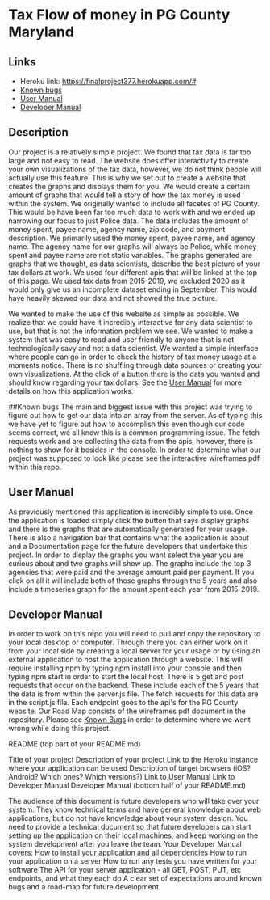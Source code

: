 
# Tax Flow of money in PG County Maryland
## Links
  - Heroku link: https://finalproject377.herokuapp.com/#
  - [Known bugs](#known-bugs)
  - [User Manual](#user-manual)
  - [Developer Manual](#developer-manual)
  
  
## Description
  Our project is a relatively simple project. We found that tax data is far too large and not easy to read. The website does offer interactivity to create your own visualizations of the tax data, however, we do not think people will actually use this feature. This is why we set out to create a website that creates the graphs and displays them for you. We would create a certain amount of graphs that would tell a story of how the tax money is used within the system. We originally wanted to include all facetes of PG County. This would be have been far too much data to work with and we ended up narrowing our focus to just Police data. The data includes the amount of money spent, payee name, agency name, zip code, and payment description. We primarily used the money spent, payee name, and agency name. The agency name for our graphs will always be Police, while money spent and payee name are not static variables. The graphs generated are graphs that we thought, as data scientists, describe the best picture of your tax dollars at work. We used four different apis that will be linked at the top of this page. We used tax data from 2015-2019, we excluded 2020 as it would only give us an incomplete dataset ending in September. This would have heavily skewed our data and not showed the true picture. 
  
  We wanted to make the use of this website as simple as possible. We realize that we could have it incredibly interactive for any data scientist to use, but that is not the information problem we see. We wanted to make a system that was easy to read and user friendly to anyone that is not technologically savy and not a data scientist. We wanted a simple interface where people can go in order to check the history of tax money usage at a moments notice. There is no shuffling through data sources or creating your own visualizations. At the click of a button there is the data you wanted and should know regarding your tax dollars. See the [User Manual](#user-manual) for more details on how this application works. 
  
  
##Known bugs
  The main and biggest issue with this project was trying to figure out how to get our data into an array from the server. As of typing this we have yet to figure out how to accomplish this even though our code seems correct, we all know this is a common programming issue. The fetch requests work and are collecting the data from the apis, however, there is nothing to show for it besides in the console. In order to determine what our project was supposed to look like please see the interactive wireframes pdf within this repo. 
  
  
## User Manual
  As previously mentioned this application is incredibly simple to use. Once the application is loaded simply click the button that says display graphs and there is the graphs that are automatically generated for your usage. There is also a navigation bar that contains what the application is about and a Documentation page for the future developers that undertake this project.
  In order to display the graphs you want select the year you are curious about and two graphs will show up. The graphs include the top 3 agencies that were paid and the average amount paid per payment. If you click on all it will include both of those graphs through the 5 years and also include a timeseries graph for the amount spent each year from 2015-2019. 

## Developer Manual 
  In order to work on this repo you will need to pull and copy the repository to your local desktop or computer. Through there you can either work on it from your local side by creating a local server for your usage or by using an external application to host the application through a website. This will require installing npm by typing npm install into your console and then typing npm start in order to start the local host. 
  There is 5 get and post requests that occur on the backend. These include each of the 5 years that the data is from within the server.js file. The fetch requests for this data are in the script.js file. Each endpoint goes to the api's for the PG County website. 
  Our Road Map consists of the wireframes pdf document in the repository. Please see [Known Bugs](#known-bugs) in order to determine where we went wrong while doing this project. 
  
  
  
README (top part of your README.md)

Title of your project
Description of your project
Link to the Heroku instance where your application can be used
Description of target browsers (iOS? Android? Which ones? Which versions?)
Link to User Manual
Link to Developer Manual
Developer Manual (bottom half of your README.md)

The audience of this document is future developers who will take over your system.
They know technical terms and have general knowledge about web applications, but do not have knowledge about your system design.
You need to provide a technical document so that future developers can start setting up the application on their local machines, and keep working on the system development after you leave the team.
Your Developer Manual covers:
How to install your application and all dependencies
How to run your application on a server
How to run any tests you have written for your software
The API for your server application - all GET, POST, PUT, etc endpoints, and what they each do
A clear set of expectations around known bugs and a road-map for future development.
